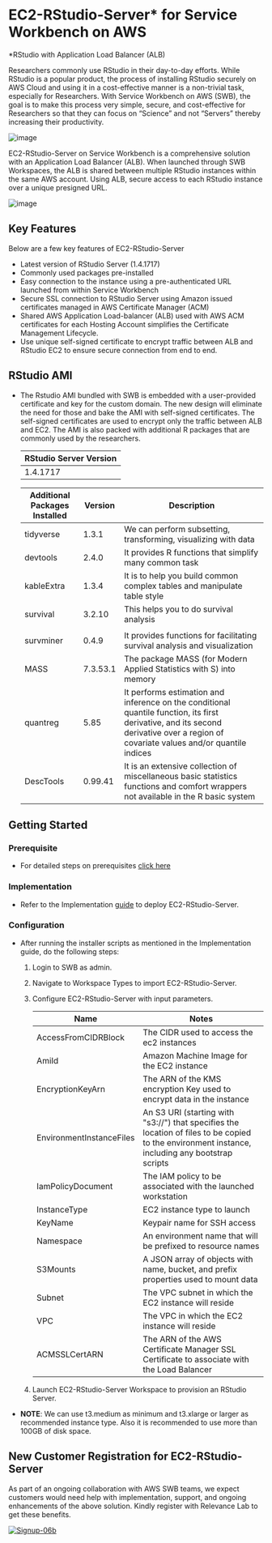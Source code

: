 # EC2-RStudio-Server* for Service Workbench on AWS
*RStudio with Application Load Balancer (ALB)

Researchers commonly use RStudio in their day-to-day efforts. While RStudio is a popular product, the process of installing RStudio securely on AWS Cloud and using it in a cost-effective manner is a non-trivial task, especially for Researchers. With Service Workbench on AWS (SWB), the goal is to make this process very simple, secure, and cost-effective for Researchers so that they can focus on “Science” and not “Servers” thereby increasing their productivity.

  
  ![image](https://user-images.githubusercontent.com/73109773/120605679-f7086780-c46b-11eb-9b50-8bfe546e6094.png)

 
EC2-RStudio-Server on Service Workbench is a comprehensive solution with an Application Load Balancer (ALB). When launched through SWB Workspaces, the ALB is shared between multiple RStudio instances within the same AWS account. Using ALB, secure access to each RStudio instance over a unique presigned URL.

  ![image](https://user-images.githubusercontent.com/73109773/119657685-d62b8b00-be49-11eb-9618-95dfd8d7bea6.png)

## Key Features
Below are a few key features of EC2-RStudio-Server 
*	Latest version of RStudio Server (1.4.1717)
*	Commonly used packages pre-installed
*	Easy connection to the instance using a pre-authenticated URL launched from within Service Workbench
*	Secure SSL connection to RStudio Server using Amazon issued certificates managed in AWS Certificate Manager (ACM)
*	Shared AWS Application Load-balancer (ALB) used with AWS ACM certificates for each Hosting Account simplifies the Certificate Management Lifecycle.
*	Use unique self-signed certificate to encrypt traffic between ALB and RStudio EC2 to ensure secure connection from end to end.
           
## RStudio AMI
* The Rstudio AMI bundled with SWB is embedded with a user-provided certificate and key for the custom domain. The new design will eliminate the need for those and bake the AMI with self-signed certificates. The self-signed certificates are used to encrypt only the traffic between ALB and EC2. The AMI is also packed with additional R packages that are commonly used by the researchers.
    
    |RStudio Server Version | 
    |-----------------------| 
    |      1.4.1717         | 
    
            
    | Additional Packages Installed |  Version |          Description                                |
    | ------------------------------|----------|-----------------------------------------------------|
    |      tidyverse                |    1.3.1 | We can perform subsetting, transforming, visualizing with data                                                                     |
    |      devtools                 |    2.4.0 | It provides R functions that simplify many common task                                                                          |
    |      kableExtra               |    1.3.4 | It is to help you build common complex tables and manipulate table style                                                        |
    |      survival                 |   3.2.10 | This helps you to do survival analysis
                                                                                  |
    |      survminer                |    0.4.9 | It provides functions for facilitating survival analysis and visualization                                                    |
    |      MASS                     | 7.3.53.1 | The package MASS (for Modern Applied Statistics with S) into memory                                                                |
    |      quantreg                 |     5.85 | It performs estimation and inference on the conditional quantile function, its first derivative, and its second derivative over a region of covariate values and/or quantile indices                                      |
    |      DescTools                |  0.99.41 | It is an extensive collection of miscellaneous basic statistics functions and comfort wrappers not available in the R basic system |
    
     
## Getting Started
### Prerequisite
* For detailed steps on prerequisites [click here](https://github.com/RLOpenCatalyst/Service_Workbench_Templates/blob/main/RStudio/prerequisites/prerequisite.md)

### Implementation
* Refer to the Implementation [guide](https://github.com/RLOpenCatalyst/Service_Workbench_Templates/tree/main/RStudio/machine-images/config/infra/README.md) to deploy EC2-RStudio-Server.


### Configuration
* After running the installer scripts as mentioned in the Implementation guide, do the following steps:
    1. Login to SWB as admin.
    2. Navigate to Workspace Types to import EC2-RStudio-Server.
    3. Configure EC2-RStudio-Server with input parameters.
    
       | Name         |   Notes      |
       | ------------- | ------------- |
       | AccessFromCIDRBlock  | The CIDR used to access the ec2 instances  |
       | AmiId  | Amazon Machine Image for the EC2 instance  |
       | EncryptionKeyArn | The ARN of the KMS encryption Key used to encrypt data in the instance |
       | EnvironmentInstanceFiles | An S3 URI (starting with "s3://") that specifies the location of files to be copied to the environment instance, including any bootstrap scripts |
       | IamPolicyDocument | The IAM policy to be associated with the launched workstation |
       | InstanceType | EC2 instance type to launch |
       | KeyName  | Keypair name for SSH access |
       | Namespace | An environment name that will be prefixed to resource names |
       | S3Mounts | A JSON array of objects with name, bucket, and prefix properties used to mount data |
       | Subnet | The VPC subnet in which the EC2 instance will reside |
       | VPC | The VPC in which the EC2 instance will reside |
       | ACMSSLCertARN | The ARN of the AWS Certificate Manager SSL Certificate to associate with the Load Balancer |
       
    4. Launch EC2-RStudio-Server Workspace to provision an RStudio Server. 
* **NOTE**: We can use t3.medium as minimum and t3.xlarge or larger as recommended instance type. Also it is recommended to use more than 100GB of disk space.

## New Customer Registration for EC2-RStudio-Server 
As part of an ongoing collaboration with AWS SWB teams, we expect customers would need help with implementation, support, and ongoing enhancements of the above solution. Kindly register with Relevance Lab to get these benefits. 


[![Signup-06b](https://user-images.githubusercontent.com/63344463/122898944-f5dea200-d368-11eb-86a6-20d43c2a3903.png)](https://gd1.relevancelab.com/registration-form/)



